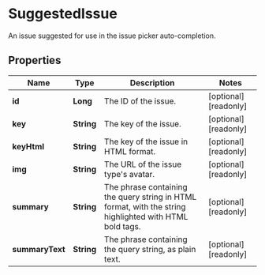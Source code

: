 

# SuggestedIssue

An issue suggested for use in the issue picker auto-completion.

## Properties

Name | Type | Description | Notes
------------ | ------------- | ------------- | -------------
**id** | **Long** | The ID of the issue. |  [optional] [readonly]
**key** | **String** | The key of the issue. |  [optional] [readonly]
**keyHtml** | **String** | The key of the issue in HTML format. |  [optional] [readonly]
**img** | **String** | The URL of the issue type&#39;s avatar. |  [optional] [readonly]
**summary** | **String** | The phrase containing the query string in HTML format, with the string highlighted with HTML bold tags. |  [optional] [readonly]
**summaryText** | **String** | The phrase containing the query string, as plain text. |  [optional] [readonly]



